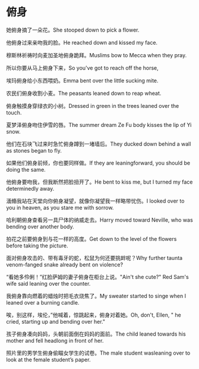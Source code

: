 # 俯身

<p><span class="chinese">她俯身摘了一朵花。</span><span class="english">She stooped down to pick a flower.</span></p>

<p><span class="chinese">他俯身过来亲吻我的脸。</span><span class="english">He reached down and kissed my face.</span></p>

<p><span class="chinese">穆斯林祈祷时向麦加圣地俯身跪拜。</span><span class="english">Muslims bow to Mecca when they pray.</span></p>

<p><span class="chinese">所以你要从马上俯身下来，</span><span class="english">So you've got to reach off the horse,</span></p>

<p><span class="chinese">埃玛俯身给小东西喂奶。</span><span class="english">Emma bent over the little sucking mite.</span></p>

<p><span class="chinese">农民们俯身收割小麦。</span><span class="english">The peasants leaned down to reap wheat.</span></p>

<p><span class="chinese">俯身触摸身穿绿衣的小树。</span><span class="english">Dressed in green in the trees leaned over the touch.</span></p>

<p><span class="chinese">夏梦泽俯身吻住伊雪的唇。</span><span class="english">The summer dream Ze Fu body kisses the lip of Yi snow.</span></p>

<p><span class="chinese">他们在石块飞过来时急忙俯身蹲到一堵墙后。</span><span class="english">They ducked down behind a wall as stones began to fly.</span></p>

<p><span class="chinese">如果他们俯身前倾，你也要同样做。</span><span class="english">If they are leaningforward, you should be doing the same.</span></p>

<p><span class="chinese">他俯身要吻我，但我断然把脸扭开了。</span><span class="english">He bent to kiss me, but I turned my face determinedly away.</span></p>

<p><span class="chinese">湎翛我站在天堂向你俯身凝望，就像你凝望我一样略带忧伤。</span><span class="english">I looked over to you in heaven, as you stare me with sorrow.</span></p>

<p><span class="chinese">哈利朝俯身查看另一具尸体的纳威走去。</span><span class="english">Harry moved toward Neville, who was bending over another body.</span></p>

<p><span class="chinese">拍花之前要俯身到与花一样的高度。</span><span class="english">Get down to the level of the flowers before taking the picture.</span></p>

<p><span class="chinese">面对俯身攻击的、带有毒牙的蛇，松鼠为何还要挑衅呢？</span><span class="english">Why further taunta venom-fanged snake already bent on violence?</span></p>

<p><span class="chinese">“看她多伶俐！”红脸萨姆的妻子俯身在柜台上说。</span><span class="english">"Ain't she cute?" Red Sam's wife said leaning over the counter.</span></p>

<p><span class="chinese">我俯身靠向燃着的蜡烛时把毛衣烧焦了。</span><span class="english">My sweater started to singe when I leaned over a burning candle.</span></p>

<p><span class="chinese">唉，别这样，埃伦，”他喊着，惊跳起来，俯身对着她。</span><span class="english">Oh, don't, Ellen, " he cried, starting up and bending over her."</span></p>

<p><span class="chinese">孩子俯身凑向妈妈，头朝前面倒在妈妈的面前。</span><span class="english">The child leaned towards his mother and fell headlong in front of her.</span></p>

<p><span class="chinese">照片里的男学生俯身偷瞄女学生的试卷。</span><span class="english">The male student wasleaning over to look at the female student’s paper.</span></p>

